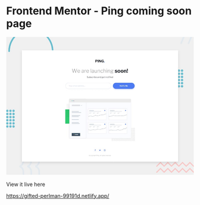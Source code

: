 # Frontend Mentor - Ping coming soon page

![Design preview for the Ping coming soon page coding challenge](./design/desktop-preview.jpg)

View it live here

https://gifted-perlman-99191d.netlify.app/
